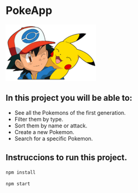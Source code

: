 # PokeApp

<p align="left">
  <img height="150" src="./pokemon.png" />
</p>

## In this project you will be able to:

- See all the Pokemons of the first generation.
- Filter them by type.
- Sort them by name or attack.
- Create a new Pokemon.
- Search for a specific Pokemon.

## Instruccions to run this project.

```javascript
npm install
```

```javascript
npm start
```

